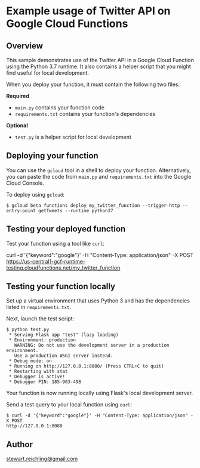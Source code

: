 # Example usage of Twitter API on Google Cloud Functions

## Overview

This sample demonstrates use of the Twitter API in a Google Cloud Function
using the Python 3.7 runtime. It also contains a helper script that you might
find useful for local development.

When you deploy your function, it must contain the following two files:

**Required**

* `main.py` contains your function code
* `requirements.txt` contains your function's dependencies

**Optional**

* `test.py` is a helper script for local development

## Deploying your function

You can use the `gcloud` tool in a shell to deploy your function. Alternatively,
you can paste the code from `main.py` and `requirements.txt` into the Google
Cloud Console.

To deploy using `gcloud`:

```console
$ gcloud beta functions deploy my_twitter_function --trigger-http --entry-point getTweets --runtime python37
```

## Testing your deployed function

Test your function using a tool like `curl`:

curl -d '{"keyword":"google"}' -H "Content-Type: application/json" -X POST https://us-central1-gcf-runtime-testing.cloudfunctions.net/my_twitter_function

## Testing your function locally

Set up a virtual environment that uses Python 3 and has the dependencies listed
in `requirements.txt`.

Next, launch the test script:

```console
$ python test.py
 * Serving Flask app "test" (lazy loading)
 * Environment: production
   WARNING: Do not use the development server in a production environment.
   Use a production WSGI server instead.
 * Debug mode: on
 * Running on http://127.0.0.1:8080/ (Press CTRL+C to quit)
 * Restarting with stat
 * Debugger is active!
 * Debugger PIN: 185-903-498
```

Your function is now running locally using Flask's local development server.

Send a test query to your local function using `curl`:

```console
$ curl -d '{"keyword":"google"}' -H "Content-Type: application/json" -X POST 
http://127.0.0.1:8080
```

## Author

stewart.reichling@gmail.com